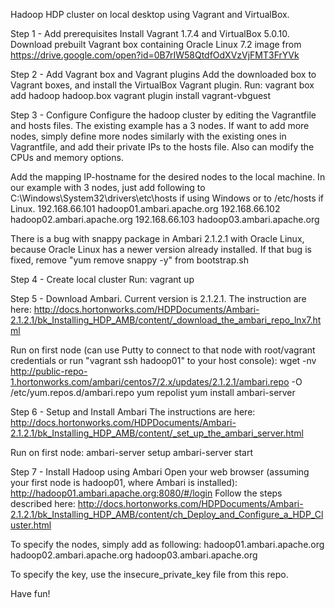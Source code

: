 Hadoop HDP cluster on local desktop using Vagrant and VirtualBox.

Step 1 - Add prerequisites
Install Vagrant 1.7.4 and VirtualBox 5.0.10.
Download prebuilt Vagrant box containing Oracle Linux 7.2 image from https://drive.google.com/open?id=0B7rIW58QtdfOdXVzVjFMT3FrYVk

Step 2 - Add Vagrant box and Vagrant plugins
Add the downloaded box to Vagrant boxes, and install the VirtualBox Vagrant plugin.
Run:
vagrant box add hadoop <path>hadoop.box
vagrant plugin install vagrant-vbguest

Step 3 - Configure
Configure the hadoop cluster by editing the Vagrantfile and hosts files.
The existing example has a 3 nodes. If want to add more nodes, simply define more nodes similarly with the existing ones in Vagrantfile,
and add their private IPs to the hosts file. Also can modify the CPUs and memory options.

Add the mapping IP-hostname for the desired nodes to the local machine.
In our example with 3 nodes, just add following to C:\Windows\System32\drivers\etc\hosts if using Windows or to /etc/hosts if Linux.
192.168.66.101 hadoop01.ambari.apache.org
192.168.66.102 hadoop02.ambari.apache.org
192.168.66.103 hadoop03.ambari.apache.org

There is a bug with snappy package in Ambari 2.1.2.1 with Oracle Linux, because Oracle Linux has a newer version already installed.
If that bug is fixed, remove "yum remove snappy -y" from bootstrap.sh

Step 4 - Create local cluster
Run:
vagrant up

Step 5 - Download Ambari.
Current version is 2.1.2.1.
The instruction are here: http://docs.hortonworks.com/HDPDocuments/Ambari-2.1.2.1/bk_Installing_HDP_AMB/content/_download_the_ambari_repo_lnx7.html

Run on first node (can use Putty to connect to that node with root/vagrant credentials or run "vagrant ssh hadoop01" to your host console):
wget -nv http://public-repo-1.hortonworks.com/ambari/centos7/2.x/updates/2.1.2.1/ambari.repo -O /etc/yum.repos.d/ambari.repo
yum repolist
yum install ambari-server

Step 6 - Setup and Install Ambari
The instructions are here: http://docs.hortonworks.com/HDPDocuments/Ambari-2.1.2.1/bk_Installing_HDP_AMB/content/_set_up_the_ambari_server.html

Run on first node:
ambari-server setup
ambari-server start

Step 7 - Install Hadoop using Ambari
Open your web browser (assuming your first node is hadoop01, where Ambari is installed): http://hadoop01.ambari.apache.org:8080/#/login
Follow the steps described here: http://docs.hortonworks.com/HDPDocuments/Ambari-2.1.2.1/bk_Installing_HDP_AMB/content/ch_Deploy_and_Configure_a_HDP_Cluster.html

To specify the nodes, simply add as following:
hadoop01.ambari.apache.org
hadoop02.ambari.apache.org
hadoop03.ambari.apache.org

To specify the key, use the insecure_private_key file from this repo.

Have fun!
